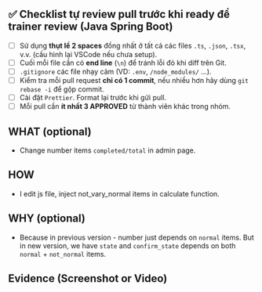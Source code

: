 ## ✅ Checklist tự review pull trước khi ready để trainer review (Java Spring Boot)

- [ ] Sử dụng **thụt lề 2 spaces** đồng nhất ở tất cả các files `.ts`, `.json`, `.tsx`, v.v. (cấu hình lại VSCode nếu chưa setup).
- [ ] Cuối mỗi file cần có **end line** (`\n`) để tránh lỗi đỏ khi diff trên Git.
- [ ] `.gitignore` các file nhạy cảm (VD: `.env`, `/node_modules/` ...).
- [ ] Kiểm tra mỗi pull request **chỉ có 1 commit**, nếu nhiều hơn hãy dùng `git rebase -i` để gộp commit.
- [ ] Cài đặt `Prettier`. Format lại trước khi gửi pull.
- [ ] Mỗi pull cần **ít nhất 3 APPROVED** từ thành viên khác trong nhóm.

## WHAT (optional)

- Change number items `completed/total` in admin page.

## HOW

- I edit js file, inject not_vary_normal items in calculate function.

## WHY (optional)

- Because in previous version - number just depends on `normal` items. But in new version, we have `state` and `confirm_state` depends on both `normal` + `not_normal` items.

## Evidence (Screenshot or Video)
